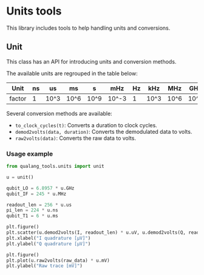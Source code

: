 # Units tools
This library includes tools to help handling units and conversions.

## Unit
This class has an API for introducing units and conversion methods.

The available units are regrouped in the table below:

| Unit   | ns  | us   | ms   | s    | mHz   | Hz  | kHz | MHz  | GHz  | uV    | mV  | V   |
|--------|-----|------|------|------|-------|-----|-----|------|------|-------|-----|-----|
| factor | 1   | 10^3 | 10^6 | 10^9 | 10^-3 | 1   | 10^3| 10^6 | 10^9 | 10^-6 | 10^-3 | 1   |

Several conversion methods are available:
- `to_clock_cycles(t)`: Converts a duration to clock cycles.
- `demod2volts(data, duration)`: Converts the demodulated data to volts.
- `raw2volts(data)`: Converts the raw data to volts.

### Usage example

 
```python
from qualang_tools.units import unit

u = unit()

qubit_LO = 6.8957 * u.GHz
qubit_IF = 245 * u.MHz

readout_len = 256 * u.us
pi_len = 224 * u.ns
qubit_T1 = 6 * u.ms

plt.figure()
plt.scatter(u.demod2volts(I, readout_len) * u.uV, u.demod2volts(Q, readout_len)* u.uV)
plt.xlabel("I quadrature [µV]")
plt.ylabel("Q quadrature [µV]")

plt.figure()
plt.plot(u.raw2volts(raw_data) * u.mV)
plt.ylabel("Raw trace [mV]")
```

